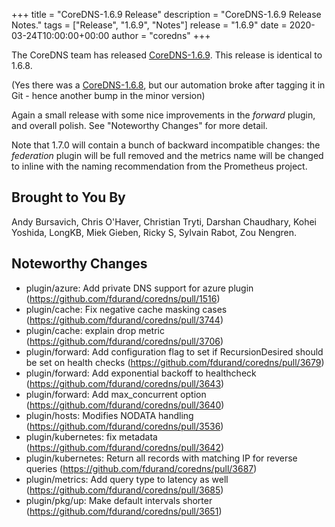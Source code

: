 +++
title = "CoreDNS-1.6.9 Release"
description = "CoreDNS-1.6.9 Release Notes."
tags = ["Release", "1.6.9", "Notes"]
release = "1.6.9"
date = 2020-03-24T10:00:00+00:00
author = "coredns"
+++

The CoreDNS team has released
[CoreDNS-1.6.9](https://github.com/fdurand/coredns/releases/tag/v1.6.9). This release is identical
to 1.6.8.

(Yes there was a [CoreDNS-1.6.8](https://github.com/fdurand/coredns/releases/tag/v1.6.8), but our
automation broke after tagging it in Git - hence another bump in the minor version)

Again a small release with some nice improvements in the *forward* plugin, and overall polish. See
"Noteworthy Changes" for more detail.

Note that 1.7.0 will contain a bunch of backward incompatible changes: the *federation* plugin will
be full removed and the metrics name will be changed to inline with the naming recommendation from
the Prometheus project.

## Brought to You By

Andy Bursavich,
Chris O'Haver,
Christian Tryti,
Darshan Chaudhary,
Kohei Yoshida,
LongKB,
Miek Gieben,
Ricky S,
Sylvain Rabot,
Zou Nengren.

## Noteworthy Changes

* plugin/azure: Add private DNS support for azure plugin (https://github.com/fdurand/coredns/pull/1516)
* plugin/cache: Fix negative cache masking cases (https://github.com/fdurand/coredns/pull/3744)
* plugin/cache: explain drop metric (https://github.com/fdurand/coredns/pull/3706)
* plugin/forward: Add configuration flag to set if RecursionDesired should be set on health checks (https://github.com/fdurand/coredns/pull/3679)
* plugin/forward: Add exponential backoff to healthcheck (https://github.com/fdurand/coredns/pull/3643)
* plugin/forward: Add max_concurrent option (https://github.com/fdurand/coredns/pull/3640)
* plugin/hosts: Modifies NODATA handling (https://github.com/fdurand/coredns/pull/3536)
* plugin/kubernetes: fix metadata (https://github.com/fdurand/coredns/pull/3642)
* plugin/kubernetes: Return all records with matching IP for reverse queries (https://github.com/fdurand/coredns/pull/3687)
* plugin/metrics: Add query type to latency as well (https://github.com/fdurand/coredns/pull/3685)
* plugin/pkg/up: Make default intervals shorter (https://github.com/fdurand/coredns/pull/3651)
